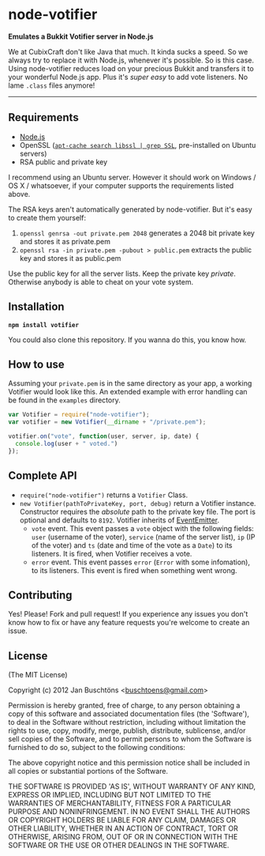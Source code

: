 node-votifier
=============
**Emulates a Bukkit Votifier server in Node.js**

We at CubixCraft don't like Java that much. It kinda sucks a speed. So we always try to replace it with Node.js,
whenever it's possible. So is this case. Using node-votifier reduces load on your precious Bukkit and transfers
it to your wonderful Node.js app. Plus it's *super easy* to add vote listeners. No lame `.class` files anymore!

- - -

Requirements
------------
-   [Node.js](https://github.com/joyent/node/wiki/Installation)
-   OpenSSL ([`apt-cache search libssl | grep SSL`](https://help.ubuntu.com/community/OpenSSL/), pre-installed on Ubuntu servers)
-   RSA public and private key

I recommend using an Ubuntu server. However it should work on Windows / OS X / whatsoever, if your computer
supports the requirements listed above.

The RSA keys aren't automatically generated by node-votifier. But it's easy to create them yourself:

1.  `openssl genrsa -out private.pem 2048` generates a 2048 bit private key and stores it as private.pem
2.  `openssl rsa -in private.pem -pubout > public.pem` extracts the public key and stores it as public.pem

Use the public key for all the server lists. Keep the private key *private*. Otherwise anybody is able to
cheat on your vote system.

Installation
------------
**`npm install votifier`**

You could also clone this repository. If you wanna do this, you know how.

How to use
----------
Assuming your `private.pem` is in the same directory as your app, a working Votifier would look like this.
An extended example with error handling can be found in the `examples` directory.

```javascript
var Votifier = require("node-votifier");
var votifier = new Votifier(__dirname + "/private.pem");

votifier.on("vote", function(user, server, ip, date) {
  console.log(user + " voted.")
});
```

Complete API
------------
-   `require("node-votifier")` returns a `Votifier` Class.
-   `new Votifier(pathToPrivateKey, port, debug)` return a Votifier instance. Constructor requires the *absolute* path to the private key file. The port is optional and defaults to `8192`. Votifier inherits of [EventEmitter](http://nodejs.org/api/events.html#events_class_events_eventemitter).
    - `vote` event. This event passes a `vote` object with the following fields: `user` (username of the voter), `service` (name of the server list), `ip` (IP of the voter) and `ts` (date and time of the vote as a `Date`) to its listeners. It is fired, when Votifier receives a vote.
    - `error` event. This event passes `error` (`Error` with some infomation), to its listeners. This event is fired when something went wrong.

Contributing
------------
Yes! Please! Fork and pull request! If you experience any issues you don't know how to fix or have any
feature requests you're welcome to create an issue.

License
-------
(The MIT License)

Copyright (c) 2012 Jan Buschtöns &lt;buschtoens@gmail.com&gt;

Permission is hereby granted, free of charge, to any person obtaining
a copy of this software and associated documentation files (the
'Software'), to deal in the Software without restriction, including
without limitation the rights to use, copy, modify, merge, publish,
distribute, sublicense, and/or sell copies of the Software, and to
permit persons to whom the Software is furnished to do so, subject to
the following conditions:

The above copyright notice and this permission notice shall be
included in all copies or substantial portions of the Software.

THE SOFTWARE IS PROVIDED 'AS IS', WITHOUT WARRANTY OF ANY KIND,
EXPRESS OR IMPLIED, INCLUDING BUT NOT LIMITED TO THE WARRANTIES OF
MERCHANTABILITY, FITNESS FOR A PARTICULAR PURPOSE AND NONINFRINGEMENT.
IN NO EVENT SHALL THE AUTHORS OR COPYRIGHT HOLDERS BE LIABLE FOR ANY
CLAIM, DAMAGES OR OTHER LIABILITY, WHETHER IN AN ACTION OF CONTRACT,
TORT OR OTHERWISE, ARISING FROM, OUT OF OR IN CONNECTION WITH THE
SOFTWARE OR THE USE OR OTHER DEALINGS IN THE SOFTWARE.